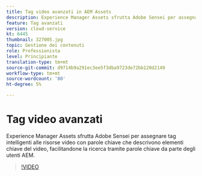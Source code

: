 ```yaml
---
title: Tag video avanzati in AEM Assets
description: Experience Manager Assets sfrutta Adobe Sensei per assegnare tag intelligenti alle risorse video con parole chiave che descrivono elementi chiave del video, facilitandone la ricerca tramite parole chiave da parte degli utenti AEM.
feature: Tag avanzati
version: cloud-service
kt: 6445
thumbnail: 327005.jpg
topic: Gestione dei contenuti
role: Professionista
level: Principiante
translation-type: tm+mt
source-git-commit: d9714b9a291ec3ee5f3dba9723de72bb120d2149
workflow-type: tm+mt
source-wordcount: '80'
ht-degree: 5%

---
```



# Tag video avanzati

Experience Manager Assets sfrutta Adobe Sensei per assegnare tag intelligenti alle risorse video con parole chiave che descrivono elementi chiave del video, facilitandone la ricerca tramite parole chiave da parte degli utenti AEM.

>[!VIDEO](https://video.tv.adobe.com/v/327005/?quality=12&learn=on)
